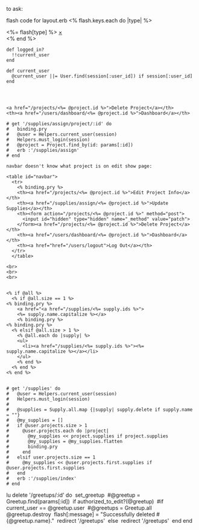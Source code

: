 to ask:


flash code for layout.erb
<% flash.keys.each do |type| %>
<div data-alert class="flash <%= type %> alert-box radius">
  <%= flash[type] %>
  <a href="#" class="close">&times;</a>
</div>
<% end %>


    def logged_in?
      !!current_user
    end

    def current_user
      @current_user ||= User.find(session[:user_id]) if session[:user_id]
    end




    <a href="/projects/<%= @project.id %>">Delete Project</a></th>
    <th><a href="/users/dashboard/<%= @project.id %>">Dashboard</a></th>

    # get '/supplies/assign/project/:id' do
    #   binding.pry
    #   @user = Helpers.current_user(session)
    #   Helpers.must_login(session)
    #   @project = Project.find_by(id: params[:id])
    #   erb :'/supplies/assign'
    # end

    navbar doesn't know what project is on edit show page:

    <table id="navbar">
      <tr>
        <% binding.pry %>
        <th><a href="/projects/<%= @project.id %>">Edit Project Info</a></th>
        <th><a href="/supplies/assign/<%= @project.id %>">Update Supplies</a></th>
        <th><form action="/projects/<%= @project.id %>" method="post">
          <input id="hidden" type="hidden" name="_method" value="patch">
        </form><a href="/projects/<%= @project.id %>">Delete Project</a></th>
        <th><a href="/users/dashboard/<%= @project.id %>">Dashboard</a></th>
        <th><a href="href="/users/logout">Log Out</a></th>
      </tr>
      </table>

    <br>
    <br>
    <br>


    <% if @all %>
      <% if @all.size == 1 %>
    <% binding.pry %>
        <a href="<a href="/supplies/<%= supply.ids %>">
        <%= supply.name.capitalize %></a>
        <% binding.pry %>
    <% binding.pry %>
      <% elsif @all.size > 1 %>
        <% @all.each do |supply| %>
        <ul>
          <li><a href="/supplies/<%= supply.ids %>"><%= supply.name.capitalize %></a></li>
        </ul>
        <% end %>
      <% end %>
    <% end %>


    # get '/supplies' do
    #   @user = Helpers.current_user(session)
    #   Helpers.must_login(session)
    #
    #   @supplies = Supply.all.map {|supply| supply.delete if supply.name = ""}
    #   @my_supplies = []
    #   if @user.projects.size > 1
    #     @user.projects.each do |project|
    #       @my_supplies << project.supplies if project.supplies
    #       @my_supplies = @my_supplies.flatten
    #       binding.pry
    #     end
    #   elsif user.projects.size == 1
    #     @my_supplies << @user.projects.first.supplies if @user.projects.first.supplies
    #   end
    #   erb :'/supplies/index'
    # end

lu
delete '/greetups/:id' do   set_greetup   #@greetup = Greetup.find(params[:id])   if authorized_to_edit?(@greetup)   #if current_user == @greetup.user   #@greetups = Greetup.all     @greetup.destroy      flash[:message] = "Successfully deleted #{@greetup.name}."     redirect '/greetups'   else     redirect '/greetups'   end end
